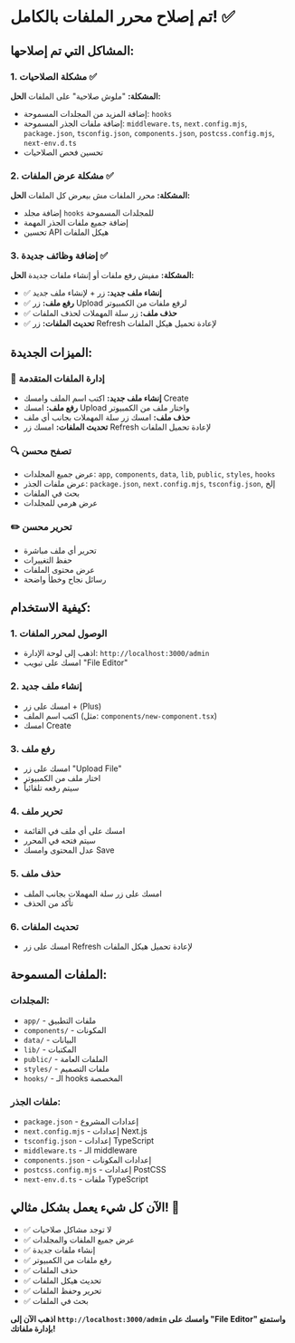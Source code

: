 # تم إصلاح محرر الملفات بالكامل! ✅

## المشاكل التي تم إصلاحها:

### 1. مشكلة الصلاحيات ✅
**المشكلة:** "ملوش صلاحية" على الملفات
**الحل:** 
- إضافة المزيد من المجلدات المسموحة: `hooks`
- إضافة ملفات الجذر المسموحة: `middleware.ts`, `next.config.mjs`, `package.json`, `tsconfig.json`, `components.json`, `postcss.config.mjs`, `next-env.d.ts`
- تحسين فحص الصلاحيات

### 2. مشكلة عرض الملفات ✅
**المشكلة:** محرر الملفات مش بيعرض كل الملفات
**الحل:**
- إضافة مجلد `hooks` للمجلدات المسموحة
- إضافة جميع ملفات الجذر المهمة
- تحسين API هيكل الملفات

### 3. إضافة وظائف جديدة ✅
**المشكلة:** مفيش رفع ملفات أو إنشاء ملفات جديدة
**الحل:**
- ✅ **إنشاء ملف جديد:** زر + لإنشاء ملف جديد
- ✅ **رفع ملف:** زر Upload لرفع ملفات من الكمبيوتر
- ✅ **حذف ملف:** زر سلة المهملات لحذف الملفات
- ✅ **تحديث الملفات:** زر Refresh لإعادة تحميل هيكل الملفات

## الميزات الجديدة:

### 📁 إدارة الملفات المتقدمة
- **إنشاء ملف جديد:** اكتب اسم الملف وامسك Create
- **رفع ملف:** امسك Upload واختار ملف من الكمبيوتر
- **حذف ملف:** امسك زر سلة المهملات بجانب أي ملف
- **تحديث الملفات:** امسك زر Refresh لإعادة تحميل الملفات

### 🔍 تصفح محسن
- عرض جميع المجلدات: `app`, `components`, `data`, `lib`, `public`, `styles`, `hooks`
- عرض ملفات الجذر: `package.json`, `next.config.mjs`, `tsconfig.json`, إلخ
- بحث في الملفات
- عرض هرمي للمجلدات

### ✏️ تحرير محسن
- تحرير أي ملف مباشرة
- حفظ التغييرات
- عرض محتوى الملفات
- رسائل نجاح وخطأ واضحة

## كيفية الاستخدام:

### 1. الوصول لمحرر الملفات
- اذهب إلى لوحة الإدارة: `http://localhost:3000/admin`
- امسك على تبويب "File Editor"

### 2. إنشاء ملف جديد
- امسك على زر + (Plus)
- اكتب اسم الملف (مثل: `components/new-component.tsx`)
- امسك Create

### 3. رفع ملف
- امسك على زر "Upload File"
- اختار ملف من الكمبيوتر
- سيتم رفعه تلقائياً

### 4. تحرير ملف
- امسك على أي ملف في القائمة
- سيتم فتحه في المحرر
- عدل المحتوى وامسك Save

### 5. حذف ملف
- امسك على زر سلة المهملات بجانب الملف
- تأكد من الحذف

### 6. تحديث الملفات
- امسك على زر Refresh لإعادة تحميل هيكل الملفات

## الملفات المسموحة:

### المجلدات:
- `app/` - ملفات التطبيق
- `components/` - المكونات
- `data/` - البيانات
- `lib/` - المكتبات
- `public/` - الملفات العامة
- `styles/` - ملفات التصميم
- `hooks/` - الـ hooks المخصصة

### ملفات الجذر:
- `package.json` - إعدادات المشروع
- `next.config.mjs` - إعدادات Next.js
- `tsconfig.json` - إعدادات TypeScript
- `middleware.ts` - الـ middleware
- `components.json` - إعدادات المكونات
- `postcss.config.mjs` - إعدادات PostCSS
- `next-env.d.ts` - ملفات TypeScript

## الآن كل شيء يعمل بشكل مثالي! 🎉

- ✅ لا توجد مشاكل صلاحيات
- ✅ عرض جميع الملفات والمجلدات
- ✅ إنشاء ملفات جديدة
- ✅ رفع ملفات من الكمبيوتر
- ✅ حذف الملفات
- ✅ تحديث هيكل الملفات
- ✅ تحرير وحفظ الملفات
- ✅ بحث في الملفات

**اذهب الآن إلى `http://localhost:3000/admin` وامسك على "File Editor" واستمتع بإدارة ملفاتك!**
